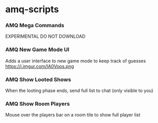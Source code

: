 # amq-scripts

### AMQ Mega Commands
EXPERIMENTAL DO NOT DOWNLOAD

### AMQ New Game Mode UI
Adds a user interface to new game mode to keep track of guesses
https://i.imgur.com/IA0Voos.png

### AMQ Show Looted Shows
When the looting phase ends, send full list to chat (only visible to you)

### AMQ Show Room Players
Mouse over the players bar on a room tile to show full player list
